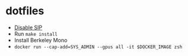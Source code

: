 # dotfiles

- [Disable SIP](https://github.com/koekeishiya/yabai/wiki/Disabling-System-Integrity-Protection)
- Run `make install`
- Install Berkeley Mono
- `docker run --cap-add=SYS_ADMIN --gpus all -it $DOCKER_IMAGE zsh`
